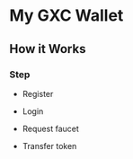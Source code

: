 # My GXC Wallet

## How it Works

### Step

* Register

* Login

* Request faucet

* Transfer token
